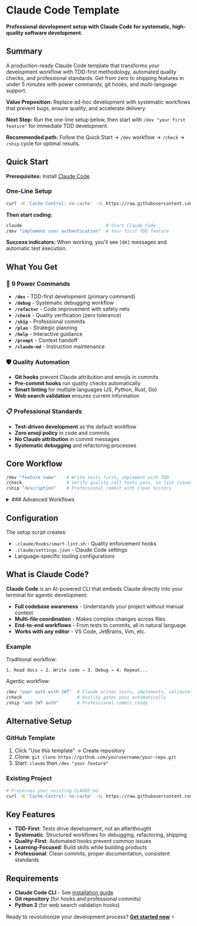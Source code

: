 # Claude Code Template

**Professional development setup with Claude Code for systematic, high-quality software development.**

## Summary

A production-ready Claude Code template that transforms your development workflow with TDD-first methodology, automated quality checks, and professional standards. Get from zero to shipping features in under 5 minutes with power commands, git hooks, and multi-language support.

**Value Proposition:** Replace ad-hoc development with systematic workflows that prevent bugs, ensure quality, and accelerate delivery.

**Next Step:** Run the one-line setup below, then start with `/dev "your first feature"` for immediate TDD development.

**Recommended path:** Follow the Quick Start → `/dev` workflow → `/check` → `/ship` cycle for optimal results.

## Quick Start

**Prerequisites:** Install [Claude Code](https://docs.anthropic.com/en/docs/claude-code)

### One-Line Setup

```bash
curl -H 'Cache-Control: no-cache' -sL https://raw.githubusercontent.com/orielsanchez/claude-code-template/main/setup.sh | bash
```

**Then start coding:**
```bash
claude                                # Start Claude Code
/dev "implement user authentication"  # Your first TDD feature
```

**Success indicators:** When working, you'll see `[OK]` messages and automatic test execution.

## What You Get

### 🎯 **9 Power Commands**
- **`/dev`** - TDD-first development (primary command)
- **`/debug`** - Systematic debugging workflow
- **`/refactor`** - Code improvement with safety nets
- **`/check`** - Quality verification (zero tolerance)
- **`/ship`** - Professional commits
- **`/plan`** - Strategic planning
- **`/help`** - Interactive guidance
- **`/prompt`** - Context handoff
- **`/claude-md`** - Instruction maintenance

### 🛡️ **Quality Automation**
- **Git hooks** prevent Claude attribution and emojis in commits
- **Pre-commit hooks** run quality checks automatically
- **Smart linting** for multiple languages (JS, Python, Rust, Go)
- **Web search validation** ensures current information

### 📋 **Professional Standards**
- **Test-driven development** as the default workflow
- **Zero emoji policy** in code and commits
- **No Claude attribution** in commit messages
- **Systematic debugging** and refactoring processes

## Core Workflow

```bash
/dev "feature name"    # Write tests first, implement with TDD
/check                 # Verify quality (all tests pass, no lint issues)
/ship "description"    # Professional commit with clean history
```

<details>
<summary>### Advanced Workflows</summary>

#### Systematic Debugging
```bash
/debug "issue description"  # Structured debugging process
```

#### Code Quality Improvement
```bash
/refactor "component name"  # Safe refactoring with tests
```

#### Strategic Planning
```bash
/plan "project goals"      # Generate development roadmap
```

</details>

## Configuration

The setup script creates:
- `.claude/hooks/smart-lint.sh` - Quality enforcement hooks
- `.claude/settings.json` - Claude Code settings
- Language-specific tooling configurations

## What is Claude Code?

**Claude Code** is an AI-powered CLI that embeds Claude directly into your terminal for agentic development:

- **Full codebase awareness** - Understands your project without manual context
- **Multi-file coordination** - Makes complex changes across files
- **End-to-end workflows** - From tests to commits, all in natural language
- **Works with any editor** - VS Code, JetBrains, Vim, etc.

### Example

Traditional workflow:
```
1. Read docs → 2. Write code → 3. Debug → 4. Repeat...
```

Agentic workflow:
```bash
/dev "user auth with JWT"  # Claude writes tests, implements, validates
/check                     # Quality gates pass automatically  
/ship "add JWT auth"       # Professional commit ready
```

## Alternative Setup

### GitHub Template
1. Click "Use this template" → Create repository
2. Clone: `git clone https://github.com/yourusername/your-repo.git`
3. Start: `claude` then `/dev "your feature"`

### Existing Project
```bash
# Preserves your existing CLAUDE.md
curl -H 'Cache-Control: no-cache' -sL https://raw.githubusercontent.com/orielsanchez/claude-code-template/main/setup.sh | bash
```

## Key Features

- **TDD-First**: Tests drive development, not an afterthought
- **Systematic**: Structured workflows for debugging, refactoring, shipping
- **Quality-First**: Automated hooks prevent common issues
- **Learning-Focused**: Build skills while building products
- **Professional**: Clean commits, proper documentation, consistent standards

## Requirements

- **Claude Code CLI** - See [installation guide](https://docs.anthropic.com/en/docs/claude-code)
- **Git repository** (for hooks and professional commits)
- **Python 3** (for web search validation hooks)

Ready to revolutionize your development process? **[Get started now](#quick-start)** ⚡